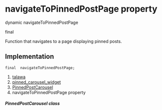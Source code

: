 
<div>

# navigateToPinnedPostPage property

</div>


dynamic  navigateToPinnedPostPage


final




Function that navigates to a page displaying pinned posts.



## Implementation

``` language-dart
final  navigateToPinnedPostPage;
```







1.  [talawa](../../index.md)
2.  [pinned_carousel_widget](../../widgets_pinned_carousel_widget/)
3.  [PinnedPostCarousel](../../widgets_pinned_carousel_widget/PinnedPostCarousel-class.md)
4.  navigateToPinnedPostPage property

##### PinnedPostCarousel class







